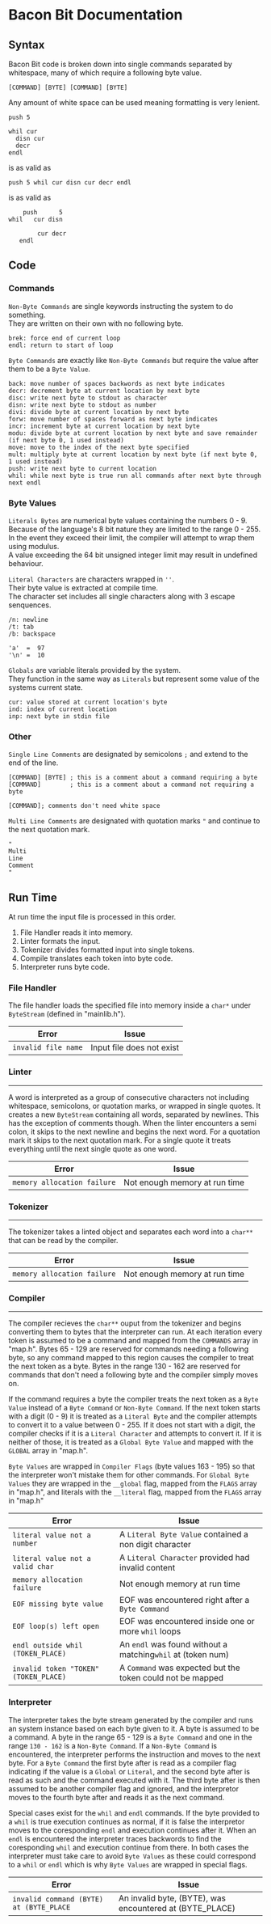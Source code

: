<h1> Bacon Bit Documentation </h1>

<h2> Syntax </h2>

Bacon Bit code is broken down into single commands separated by whitespace, many of which require a following byte value.

```
[COMMAND] [BYTE] [COMMAND] [BYTE]
```

Any amount of white space can be used meaning formatting is very lenient.
```
push 5

whil cur
  disn cur
  decr
endl

```
is as valid as
```
push 5 whil cur disn cur decr endl
```
is as valid as
```
    push      5
whil   cur disn

        cur decr 
   endl
```

<h2> Code </h2>

<h3> Commands </h3>

`Non-Byte Commands` are single keywords instructing the system to do something.
<br>They are written on their own with no following byte.
```
brek: force end of current loop
endl: return to start of loop
```


`Byte Commands` are exactly like `Non-Byte Commands` but require the value after them to be a `Byte Value`.
```
back: move number of spaces backwords as next byte indicates
decr: decrement byte at current location by next byte
disc: write next byte to stdout as character
disn: write next byte to stdout as number
divi: divide byte at current location by next byte
forw: move number of spaces forward as next byte indicates
incr: increment byte at current location by next byte
modu: divide byte at current location by next byte and save remainder (if next byte 0, 1 used instead)
move: move to the index of the next byte specified
mult: multiply byte at current location by next byte (if next byte 0, 1 used instead)
push: write next byte to current location
whil: while next byte is true run all commands after next byte through next endl
```

<h3> Byte Values </h3>

`Literals Bytes` are numerical byte values containing the numbers 0 - 9. 
<br>Because of the language's 8 bit nature they are limited to the range 0 - 255.
<br>In the event they exceed their limit, the compiler will attempt to wrap them using modulus.
<br>A value exceeding the 64 bit unsigned integer limit may result in undefined behaviour.

`Literal Characters` are characters wrapped in `''`.
<br>Their byte value is extracted at compile time.
<br>The character set includes all single characters along with 3 escape senquences.
```
/n: newline
/t: tab
/b: backspace
```
```
'a'  =  97
'\n' =  10
```

`Globals` are variable literals provided by the system. 
<br>They function in the same way as `Literals` but represent some value of the systems current state.
```
cur: value stored at current location's byte
ind: index of current location
inp: next byte in stdin file
```

<h3> Other </h3>

`Single Line Comments` are designated by semicolons `;` and extend to the end of the line.
```
[COMMAND] [BYTE] ; this is a comment about a command requiring a byte
[COMMAND]        ; this is a comment about a command not requiring a byte

[COMMAND]; comments don't need white space
```

`Multi Line Comments` are designated with quotation marks `"` and continue to the next quotation mark.
```
" 
Multi
Line
Comment
"
```

<h2> Run Time </h2>

At run time the input file is processed in this order.

1. File Handler reads it into memory.
2. Linter formats the input.
3. Tokenizer divides formatted input into single tokens.
4. Compile translates each token into byte code.
5. Interpreter runs byte code.

<h3> File Handler </h3>

The file handler loads the specified file into memory inside a `char*` under `ByteStream` (defined in "mainlib.h").

| Error               | Issue                     |
|---------------------|---------------------------|
| `invalid file name` | Input file does not exist |

<h3> Linter </h3>
<hr>

A word is interpreted as a group of consecutive characters not including whitespace, semicolons, or quotation marks, or wrapped in single quotes. It creates a new `ByteStream` containing all words, separated by newlines. This has the exception of comments though. When the linter encounters a semi colon, it skips to the next newline and begins the next word. For a quotation mark it skips to the next quotation mark. For a single quote it treats everything until the next single quote as one word.

| Error                       | Issue                         |
|-----------------------------|-------------------------------|
| `memory allocation failure` | Not enough memory at run time |

<h3> Tokenizer </h3>
<hr>

The tokenizer takes a linted object and separates each word into a `char**` that can be read by the compiler.

| Error               | Issue                         |
|---------------------|-------------------------------|
| `memory allocation failure` | Not enough memory at run time |

<h3> Compiler </h3>
<hr>

The compiler recieves the `char**` ouput from the tokenizer and begins converting them to bytes that the interpreter can run. At each iteration every token is assumed to be a command and mapped from the `COMMANDS` array in "map.h". Bytes 65 - 129 are reserved for commands needing a following byte, so any command mapped to this region causes the compiler to treat the next token as a byte. Bytes in the range 130 - 162 are reserved for commands that don't need a following byte and the compiler simply moves on.

If the command requires a byte the compiler treats the next token as a `Byte Value` instead of a `Byte Command` or `Non-Byte Command`. If the next token starts with a digit (0 - 9) it is treated as a `Literal Byte` and the compiler attempts to convert it to a value between 0 - 255. If it does not start with a digit, the compiler checks if it is a `Literal Character` and attempts to convert it. If it is neither of those, it is treated as a `Global Byte Value` and mapped with the `GLOBAL` array in "map.h".

`Byte Values` are wrapped in `Compiler Flags` (byte values 163 - 195) so that the interpreter won't mistake them for other commands. For `Global Byte Values` they are wrapped in the `__global` flag, mapped from the `FLAGS` array in "map.h", and literals with the `__literal` flag, mapped from the `FLAGS` array in "map.h"

| Error                                 | Issue                                                       |
|---------------------------------------|-------------------------------------------------------------|
| `literal value not a number`          | A `Literal Byte Value` contained a non digit character      |
| `literal value not a valid char`      | A `Literal Character` provided had invalid content          |
| `memory allocation failure`           | Not enough memory at run time                               |
| `EOF missing byte value`              | EOF was encountered right after a `Byte Command`            |
| `EOF loop(s) left open`               | EOF was encountered inside one or more `whil` loops         |
| `endl outside whil (TOKEN_PLACE)`     | An `endl` was found without a matching`whil` at (token num) |
| `invalid token "TOKEN" (TOKEN_PLACE)` | A `Command` was expected but the token could not be mapped  |


<h3> Interpreter </h3>

The interpreter takes the byte stream generated by the compiler and runs an system instance based on each byte given to it. A byte is assumed to be a command. A byte in the range 65 - 129 is a `Byte Command` and one in the range `130 - 162` is a `Non-Byte Command`. If a `Non-Byte Command` is encountered, the interpreter performs the instruction and moves to the next byte. For a `Byte Command` the first byte after is read as a compiler flag indicating if the value is a `Global` or `Literal`, and the second byte after is read as such and the command executed with it. The third byte after is then assumed to be another compiler flag and ignored, and the interpretor moves to the fourth byte after and reads it as the next command.

Special cases exist for the `whil` and `endl` commands. If the byte provided to a `whil` is true execution continues as normal, if it is false the interpretor moves to the coresponding `endl` and execution continues after it. When an `endl` is encountered the interpreter traces backwords to find the coresponding `whil` and execution continue from there. In both cases the interpreter must take care to avoid `Byte Values` as these could correspond to a `whil` or `endl` which is why `Byte Values` are wrapped in special flags.

| Error                                   | Issue                                                    |
|-----------------------------------------|----------------------------------------------------------|
| `invalid command (BYTE) at (BYTE_PLACE` | An invalid byte, (BYTE), was encountered at (BYTE_PLACE) |